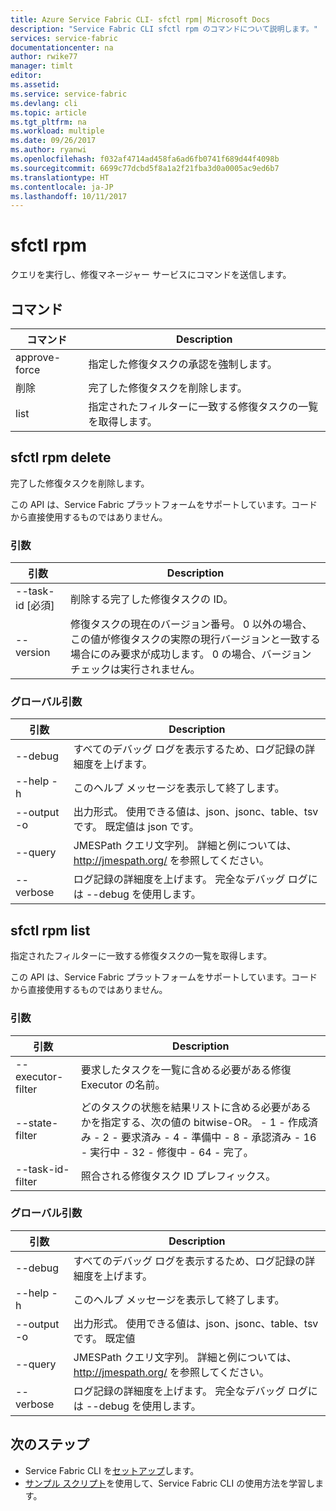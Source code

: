 ```yaml
---
title: Azure Service Fabric CLI- sfctl rpm| Microsoft Docs
description: "Service Fabric CLI sfctl rpm のコマンドについて説明します。"
services: service-fabric
documentationcenter: na
author: rwike77
manager: timlt
editor: 
ms.assetid: 
ms.service: service-fabric
ms.devlang: cli
ms.topic: article
ms.tgt_pltfrm: na
ms.workload: multiple
ms.date: 09/26/2017
ms.author: ryanwi
ms.openlocfilehash: f032af4714ad458fa6ad6fb0741f689d44f4098b
ms.sourcegitcommit: 6699c77dcbd5f8a1a2f21fba3d0a0005ac9ed6b7
ms.translationtype: HT
ms.contentlocale: ja-JP
ms.lasthandoff: 10/11/2017
---
```

# <a name="sfctl-rpm"></a>sfctl rpm
クエリを実行し、修復マネージャー サービスにコマンドを送信します。

## <a name="commands"></a>コマンド
|コマンド|Description|
| --- | --- |
|    approve-force| 指定した修復タスクの承認を強制します。|
|    削除       | 完了した修復タスクを削除します。|
|    list         | 指定されたフィルターに一致する修復タスクの一覧を取得します。|

## <a name="sfctl-rpm-delete"></a>sfctl rpm delete
完了した修復タスクを削除します。

この API は、Service Fabric プラットフォームをサポートしています。コードから直接使用するものではありません。 

### <a name="arguments"></a>引数
|引数|Description|
| --- | --- |
|    --task-id [必須]| 削除する完了した修復タスクの ID。|
|    --version           | 修復タスクの現在のバージョン番号。 0 以外の場合、この値が修復タスクの実際の現行バージョンと一致する場合にのみ要求が成功します。 0 の場合、バージョン チェックは実行されません。|

### <a name="global-arguments"></a>グローバル引数
|引数|Description|
| --- | --- |
|    --debug             | すべてのデバッグ ログを表示するため、ログ記録の詳細度を上げます。|
|    --help -h           | このヘルプ メッセージを表示して終了します。|
|    --output -o         | 出力形式。  使用できる値は、json、jsonc、table、tsv です。  既定値は json です。
|    --query             | JMESPath クエリ文字列。 詳細と例については、http://jmespath.org/ を参照してください。|
|    --verbose           | ログ記録の詳細度を上げます。 完全なデバッグ ログには --debug を使用します。|


## <a name="sfctl-rpm-list"></a>sfctl rpm list
指定されたフィルターに一致する修復タスクの一覧を取得します。

この API は、Service Fabric プラットフォームをサポートしています。コードから直接使用するものではありません。 

### <a name="arguments"></a>引数
|引数|Description|
| --- | --- |
|    --executor-filter| 要求したタスクを一覧に含める必要がある修復 Executor の名前。|
|    --state-filter   | どのタスクの状態を結果リストに含める必要があるかを指定する、次の値の bitwise-OR。 - 1 - 作成済み - 2 - 要求済み - 4 - 準備中 - 8 - 承認済み - 16 - 実行中 - 32 - 修復中 - 64 - 完了。|
|    --task-id-filter | 照合される修復タスク ID プレフィックス。|

### <a name="global-arguments"></a>グローバル引数
|引数|Description|
| --- | --- |
|    --debug          | すべてのデバッグ ログを表示するため、ログ記録の詳細度を上げます。|
|    --help -h        | このヘルプ メッセージを表示して終了します。|
|    --output -o      | 出力形式。  使用できる値は、json、jsonc、table、tsv です。  既定値| json です。|
|    --query          | JMESPath クエリ文字列。 詳細と例については、http://jmespath.org/ を参照してください。|
|    --verbose        | ログ記録の詳細度を上げます。 完全なデバッグ ログには --debug を使用します。|

## <a name="next-steps"></a>次のステップ
- Service Fabric CLI を[セットアップ](service-fabric-cli.md)します。
- [サンプル スクリプト](/azure/service-fabric/scripts/sfctl-upgrade-application)を使用して、Service Fabric CLI の使用方法を学習します。